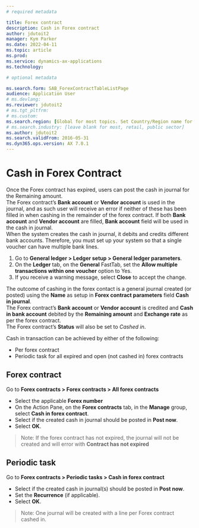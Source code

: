 ```yaml
---
# required metadata

title: Forex contract
description: Cash in Forex contract
author: jdutoit2
manager: Kym Parker
ms.date: 2022-04-11
ms.topic: article
ms.prod: 
ms.service: dynamics-ax-applications
ms.technology: 

# optional metadata

ms.search.form: SAB_ForexContractTableListPage
audience: Application User
# ms.devlang: 
ms.reviewer: jdutoit2
# ms.tgt_pltfrm: 
# ms.custom: 
ms.search.region: [Global for most topics. Set Country/Region name for localizations]
# ms.search.industry: [leave blank for most, retail, public sector]
ms.author: jdutoit2
ms.search.validFrom: 2016-05-31
ms.dyn365.ops.version: AX 7.0.1
---
```


# Cash in Forex Contract

Once the Forex contract has expired, users can post the cash in journal for the Remaining amount. <br>
The Forex contract’s **Bank account** or **Vendor account** is used in the journal, and as such user will receive an error if neither of these has been filled in when cashing in the remainder of the forex contract. If both **Bank account** and **Vendor account** are filled, **Bank account** field will be used in the cash in journal. <br>
When the system creates the cash in journal, it debits and credits different bank accounts. Therefore, you must set up your system so that a single voucher can have multiple bank lines. 
1.	Go to **General ledger > Ledger setup > General ledger parameters**.
2.	On the **Ledger** tab, on the **General** FastTab, set the **Allow multiple transactions within one voucher** option to Yes.
3.	If you receive a warning message, select **Close** to accept the change.

The outcome of cashing in the forex contact is a general journal created (or posted) using the **Name** as setup in **Forex contract parameters** field **Cash in journal**. <br>
The Forex contract’s **Bank account** or **Vendor account** is credited and **Cash in bank account** debited by the **Remaining amount** and **Exchange rate** as per the forex contract. <br>
The Forex contract’s **Status** will also be set to _Cashed in_.

Cash in transaction can be achieved by either of the following:
-	Per forex contract
-	Periodic task for all expired and open (not cashed in) forex contracts

## Forex contract

Go to **Forex contracts > Forex contracts > All forex contracts**

-	Select the applicable **Forex number**
-	On the Action Pane, on the **Forex contracts** tab, in the **Manage** group, select **Cash in forex contract**.
-	Select if the created cash in journal should be posted in **Post now**.
-	Select **OK**.

> Note: If the forex contract has not expired, the journal will not be created and will error with **Contract has not expired**

## Periodic task

Go to **Forex contracts > Periodic tasks > Cash in forex contract**

-	Select if the created cash in journal(s) should be posted in **Post now**.
-	Set the **Recurrence** (if applicable).
-	Select **OK**.

> Note: One journal will be created with a line per Forex contract cashed in.

